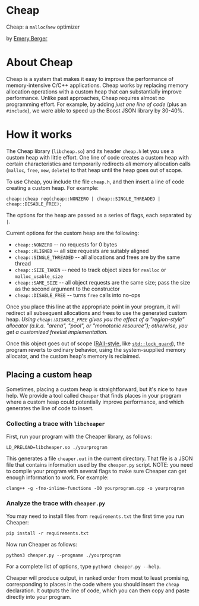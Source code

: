# Cheap

Cheap: a `malloc`/`new` optimizer

by [Emery Berger](https://emeryberger.com)

# About Cheap

Cheap is a system that makes it easy to improve the performance of
memory-intensive C/C++ applications. Cheap works by replacing memory
allocation operations with a custom heap that can substantially
improve performance. Unlike past approaches, Cheap requires almost no
programming effort. For example, by adding _just one line of code_
(plus an `#include`), we were able to speed up the Boost JSON library
by 30-40%.

# How it works

The Cheap library (`libcheap.so`) and its header `cheap.h` let you use
a custom heap with little effort. One line of code creates a custom
heap with certain characteristics and temporarily redirects _all_
memory allocation calls (`malloc`, `free`, `new`, `delete`) to that
heap until the heap goes out of scope.

To use Cheap, you include the file `cheap.h`, and then insert a line of code creating a custom heap. For example:

    cheap::cheap reg(cheap::NONZERO | cheap::SINGLE_THREADED | cheap::DISABLE_FREE);

The options for the heap are passed as a series of flags, each separated by `|`.

Current options for the custom heap are the following:

* `cheap::NONZERO` -- no requests for 0 bytes
* `cheap::ALIGNED` -- all size requests are suitably aligned
* `cheap::SINGLE_THREADED` -- all allocations and frees are by the same thread
* `cheap::SIZE_TAKEN` -- need to track object sizes for `realloc` or `malloc_usable_size`
* `cheap::SAME_SIZE` -- all object requests are the same size; pass the size as the second argument to the constructor
* `cheap::DISABLE_FREE` -- turns `free` calls into no-ops

Once you place this line at the appropriate point in your program, it
will redirect all subsequent allocations and frees to use the
generated custom heap. _Using `cheap::DISABLE_FREE` gives you the effect of a "region-style" allocator (a.k.a. "arena", "pool", or "monotonic
resource"); otherwise, you get a customized freelist implementation._

Once this object goes out of scope ([RAII-style](https://en.cppreference.com/w/cpp/language/raii), like 
[`std::lock_guard`](https://en.cppreference.com/w/cpp/thread/lock_guard)), the program reverts to ordinary behavior, using the
system-supplied memory allocator, and the custom heap's memory is
reclaimed.

## Placing a custom heap

Sometimes, placing a custom heap is straightforward, but it's nice to
have help. We provide a tool called `Cheaper` that finds places in
your program where a custom heap could potentially improve
performance, and which generates the line of code to insert.

### Collecting a trace with `libcheaper`

First, run your program with the Cheaper library, as follows:

    LD_PRELOAD=libcheaper.so ./yourprogram

This generates a file `cheaper.out` in the current directory. That file is a JSON file that contains information used by the `cheaper.py` script. NOTE: you need to compile your program with several flags to make sure Cheaper can get enough information to work. For example:

    clang++ -g -fno-inline-functions -O0 yourprogram.cpp -o yourprogram

### Analyze the trace with `cheaper.py`

You may need to install files from `requirements.txt` the first time you
run Cheaper:

    pip install -r requirements.txt

Now run Cheaper as follows:

    python3 cheaper.py --progname ./yourprogram

For a complete list of options, type `python3 cheaper.py --help`.

Cheaper will produce output, in ranked order from most to least
promising, corresponding to places in the code where you should insert
the `cheap` declaration. It outputs the line of code, which you can
then copy and paste directly into your program.

